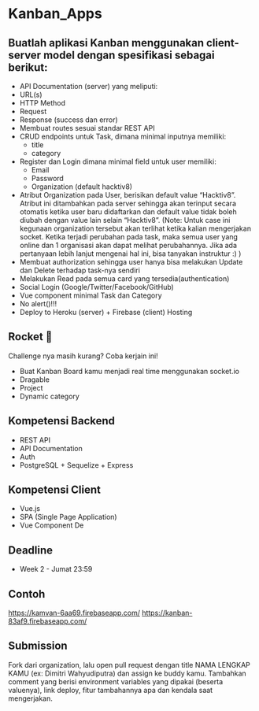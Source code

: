 # Kanban_Apps

## Buatlah aplikasi Kanban menggunakan client-server model dengan spesifikasi sebagai berikut:
- API Documentation (server) yang meliputi:
- URL(s)
- HTTP Method
- Request
- Response (success dan error)
- Membuat routes sesuai standar REST API
- CRUD endpoints untuk Task, dimana minimal inputnya memiliki:
    - title
    - category
- Register dan Login dimana minimal field untuk user memiliki:
    - Email
    - Password
    - Organization (default hacktiv8)
- Atribut Organization pada User, berisikan default value “Hacktiv8”. Atribut ini ditambahkan pada server sehingga akan terinput secara otomatis ketika user baru didaftarkan dan default value tidak boleh diubah dengan value lain selain “Hacktiv8”.
(Note: Untuk case ini kegunaan organization tersebut akan terlihat ketika kalian mengerjakan socket. Ketika terjadi perubahan pada task, maka semua user yang online dan 1 organisasi akan dapat melihat perubahannya. Jika ada pertanyaan lebih lanjut mengenai hal ini, bisa tanyakan instruktur :) )
- Membuat authorization sehingga user hanya bisa melakukan Update dan Delete terhadap task-nya sendiri
- Melakukan Read pada semua card yang tersedia(authentication)
- Social Login (Google/Twitter/Facebook/GitHub)
- Vue component minimal Task dan Category
- No alert()!!!
- Deploy to Heroku (server) + Firebase (client) Hosting

## Rocket 🚀
Challenge nya masih kurang? Coba kerjain ini!
- Buat Kanban Board kamu menjadi real time menggunakan socket.io
- Dragable
- Project
- Dynamic category

## Kompetensi Backend
- REST API
- API Documentation
- Auth
- PostgreSQL + Sequelize + Express

## Kompetensi Client
- Vue.js
- SPA (Single Page Application)
- Vue Component
De

## Deadline
- Week 2 - Jumat 23:59

## Contoh
https://kamvan-6aa69.firebaseapp.com/
https://kanban-83af9.firebaseapp.com/

## Submission
Fork dari organization, lalu open pull request dengan title NAMA LENGKAP KAMU (ex: Dimitri Wahyudiputra) dan assign ke buddy kamu. Tambahkan comment yang berisi environment variables yang dipakai (beserta valuenya), link deploy, fitur tambahannya apa dan kendala saat mengerjakan.
